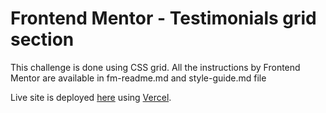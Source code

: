 # Frontend Mentor - Testimonials grid section

This challenge is done using CSS grid. 
All the instructions by Frontend Mentor are available in fm-readme.md and style-guide.md file

Live site is deployed [here](https://testimonials-grid-section-62dplh6nr.vercel.app/) using [Vercel](https://vercel.com). 
